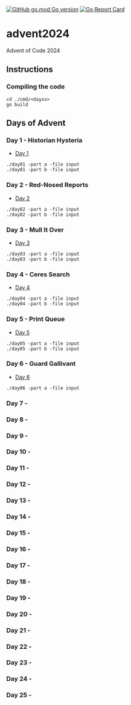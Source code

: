 [![GitHub go.mod Go version](https://img.shields.io/github/go-mod/go-version/notthehoople/AdventofCode/?color=blueviolet)](https://golang.org/doc/go1.17) [![Go Report Card](https://goreportcard.com/badge/github.com/notthehoople/AdventofCode/advent2024)](https://goreportcard.com/report/github.com/notthehoople/AdventofCode/advent2024)

# advent2024
Advent of Code 2024

## Instructions

### Compiling the code

```
cd ./cmd/<dayxx>
go build
```

## Days of Advent

### Day 1 - Historian Hysteria

+ [Day 1](cmd/day01/day01.go)

```
./day01 -part a -file input
./day01 -part b -file input
```

### Day 2 - Red-Nosed Reports

+ [Day 2](cmd/day02/day02.go)

```
./day02 -part a -file input
./day02 -part b -file input
```

### Day 3 - Mull It Over

+ [Day 3](cmd/day03/day03.go)

```
./day03 -part a -file input
./day03 -part b -file input
```

### Day 4 - Ceres Search

+ [Day 4](cmd/day04/day04.go)

```
./day04 -part a -file input
./day04 -part b -file input
```

### Day 5 - Print Queue

+ [Day 5](cmd/day05/day05.go)

```
./day05 -part a -file input
./day05 -part b -file input
```

### Day 6 - Guard Gallivant

+ [Day 6](cmd/day06/day06.go)

```
./day06 -part a -file input
```

### Day 7 -
### Day 8 - 
### Day 9 -
### Day 10 -
### Day 11 -
### Day 12 -
### Day 13 -
### Day 14 -
### Day 15 -
### Day 16 -
### Day 17 -
### Day 18 -
### Day 19 -
### Day 20 -
### Day 21 -
### Day 22 - 
### Day 23 - 
### Day 24 - 
### Day 25 -
